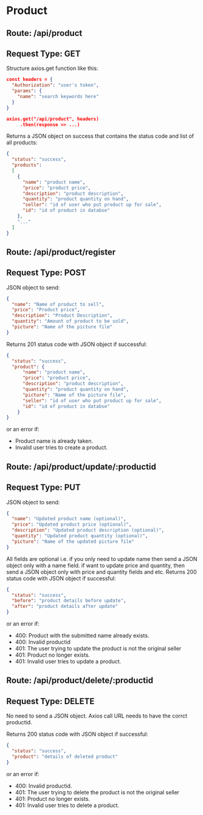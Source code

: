 # Product
## Route: **/api/product**
## Request Type: **GET**

Structure axios.get function like this:
```json
const headers = {
  "Authorization": "user's token",
  "params": {
    "name": "search keywords here"
  }
}

axios.get("/api/product", headers)
     .then(response => ...)
```

Returns a JSON object on success that contains the status code and list of all products:
```json
{
  "status": "success",
  "products": 
  [
    {
      "name": "product name",
      "price": "product price",
      "description": "product description",
      "quantity": "product quantity on hand",
      "seller": "id of user who put product up for sale",
      "id": "id of product in databse"
    },
    "..."
  ]
}
```

## Route: **/api/product/register**
## Request Type: **POST**
JSON object to send:
```json
{
  "name": "Name of product to sell",
  "price": "Product price",
  "description": "Product Description",
  "quantity": "Amount of product to be sold",
  "picture": "Name of the picture file"
}
```
Returns 201 status code with JSON object if successful:
```json
{
  "status": "success",
  "product": {
      "name": "product name",
      "price": "product price",
      "description": "product description",
      "quantity": "product quantity on hand",
      "picture": "Name of the picture file",
      "seller": "id of user who put product up for sale",
      "id": "id of product in databse"
    }
}
```
or an error if:
* Product name is already taken.
* Invalid user tries to create a product.

## Route: **/api/product/update/:productid**
## Request Type: **PUT**
JSON object to send:
```json
{
  "name": "Updated product name (optional)",
  "price": "Updated product price (optional)",
  "description": "Updated product description (optional)",
  "quantity": "Updated product quantity (optional)",
  "picture": "Name of the updated picture file"
}
```
All fields are optional i.e. if you only need to update name then send a JSON object only with a name field. if want to update price and quantity, then send a JSON object only with price and quantity fields and etc.
Returns 200 status code with JSON object if successful:
```json
{
  "status": "success",
  "before": "product details before update", 
  "after": "product details after update"
}
```
 or an error if:
* 400: Product with the submitted name already exists.
* 400: Invalid productid
* 401: The user trying to update the product is not the original seller
* 401: Product no longer exists.
* 401: Invalid user tries to update a product.

## Route: **/api/product/delete/:productid**
## Request Type: **DELETE**
No need to send a JSON object. Axios call URL needs to have the corrct productid.

Returns 200 status code with JSON object if successful:
```json
{
  "status": "success",
  "product": "details of deleted product"
}
```
or an error if:
* 400: Invalid productid.
* 401: The user trying to delete the product is not the original seller
* 401: Product no longer exists.
* 401: Invalid user tries to delete a product.
